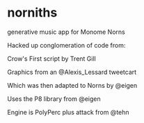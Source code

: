 # norniths
generative music app for Monome Norns

Hacked up conglomeration of code from:

Crow's First script by Trent Gill

Graphics from an @Alexis_Lessard tweetcart

Which was then adapted to Norns by @eigen

Uses the P8 library from @eigen

Engine is PolyPerc plus attack from @tehn


